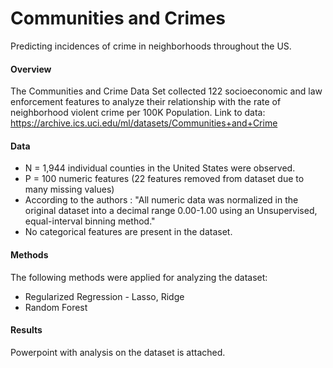 # Communities and  Crimes
Predicting incidences of crime in neighborhoods throughout the US.

#### Overview
The Communities and Crime Data Set collected 122 socioeconomic and law enforcement features to analyze their relationship with the rate of neighborhood violent crime per 100K Population.
Link to data: https://archive.ics.uci.edu/ml/datasets/Communities+and+Crime

#### Data
* N = 1,944 individual counties in the United States were observed.
* P = 100 numeric features (22 features removed from dataset due to many missing values)
* According to the authors : "All numeric data was normalized in the original dataset into a decimal range 0.00-1.00 using an Unsupervised, equal-interval binning method."
* No categorical features are present in the dataset.

#### Methods
The following methods were applied for analyzing the dataset:
* Regularized Regression - Lasso, Ridge
* Random Forest

#### Results
Powerpoint with analysis on the dataset is attached.